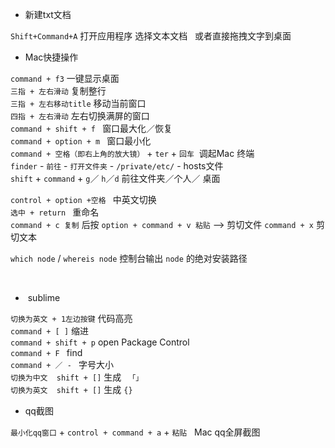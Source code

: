 *  新建txt文档  

`Shift+Command+A` 打开应用程序 选择文本文档  
 或者直接拖拽文字到桌面   
 
*  Mac快捷操作  

`command + f3` 一键显示桌面    
`三指 + 左右滑动` 复制整行  
`三指 + 左右移动title` 移动当前窗口   
`四指 + 左右滑动` 左右切换满屏的窗口     
`command + shift + f ` 窗口最大化／恢复    
`command + option + m ` 窗口最小化  
`command + 空格（即右上角的放大镜）` + `ter` + ` 回车 `  调起Mac 终端  
`finder` - `前往` - `打开文件夹` - `/private/etc/` - hosts文件  
`shift` + `command` + `g`／ `h`／`d` 前往文件夹／个人／ 桌面    

`control + option +空格 ` 中英文切换  
`选中 + return ` 重命名    
`command + c 复制` 后按 `option + command + v 粘贴` --> 剪切文件
`command + x` 剪切文本    

`which node` / `whereis node` 控制台输出 `node` 的绝对安装路径    


                    
                    
 
*  sublime  

`切换为英文 + 1左边按键` 代码高亮  
`command + [ ]` 缩进  
`command + shift + p`  open Package Control  
`command + F ` find  
`command + ／ - ` 字号大小    
`切换为中文  shift + []`  生成 ` 「」`    
`切换为英文  shift + []`  生成 ` {} `  

*  qq截图    

`最小化qq窗口` + `control + command + a` + `粘贴`   Mac qq全屏截图  
